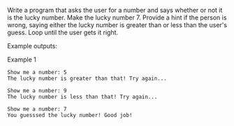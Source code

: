 Write a program that asks the user for a number and says whether or not it
is the lucky number. Make the lucky number 7. Provide a hint if the person
is wrong, saying either the lucky number is greater than or less than the user's
guess. Loop until the user gets it right.

Example outputs:

Example 1
```
Show me a number: 5
The lucky number is greater than that! Try again...

Show me a number: 9
The lucky number is less than that! Try again...

Show me a number: 7
You guesssed the lucky number! Good job!
```
